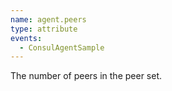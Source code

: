 ```yaml
---
name: agent.peers
type: attribute
events:
  - ConsulAgentSample
---
```


The number of peers in the peer set.